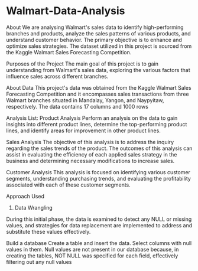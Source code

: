 # Walmart-Data-Analysis

About
We are analysing Walmart's sales data to identify high-performing branches and products, analyze the sales patterns of various products, and understand customer behavior. The primary objective is to enhance and optimize sales strategies. The dataset utilized in this project is sourced from the Kaggle Walmart Sales Forecasting Competition.

Purposes of the Project
The main goal of this project is to gain understanding from Walmart's sales data, exploring the various factors that influence sales across different branches.

About Data
This project's data was obtained from the Kaggle Walmart Sales Forecasting Competition and it encompasses sales transactions from three Walmart branches situated in Mandalay, Yangon, and Naypyitaw, respectively. The data contains 17 columns and 1000 rows

Analysis List:
Product Analysis
Perform an analysis on the data to gain insights into different product lines, determine the top-performing product lines, and identify areas for improvement in other product lines.

Sales Analysis
The objective of this analysis is to address the inquiry regarding the sales trends of the product. The outcomes of this analysis can assist in evaluating the efficiency of each applied sales strategy in the business and determining necessary modifications to increase sales.

Customer Analysis
This analysis is focused on identifying various customer segments, understanding purchasing trends, and evaluating the profitability associated with each of these customer segments.

Approach Used
1. Data Wrangling

During this initial phase, the data is examined to detect any NULL or missing values, and strategies for data replacement are implemented to address and substitute these values effectively.

Build a database
Create a table and insert the data.
Select columns with null values in them. Null values are not present in our database because, in creating the tables, NOT NULL was specified for each field, effectively filtering out any null values
